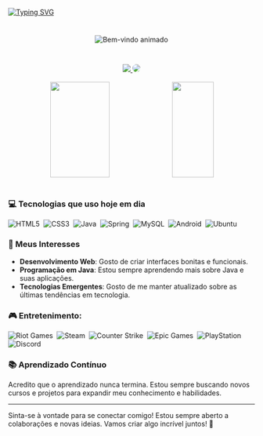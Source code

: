 

[![Typing SVG](https://readme-typing-svg.herokuapp.com/?color=FFFFFF&size=35&center=true&vCenter=true&width=1000&lines=HELLO,+My+name+is+Remerson+;I'm+23+years+old;I'm+from+Brazil;I'm+majoring+in+Systems+for+Internet;Be+Welcome!+:%29)](https://git.io/typing-svg)

<div align="center" style="border: 5px solid transparent; padding: 20px;">
  <img src="https://media.tenor.com/X8854xxuQ_EAAAAM/destroy-code-mad.gif" alt="Bem-vindo animado" />
</div>
<br>

<div align="center"> 
  <a href="https://www.instagram.com/remerson_gd9/" target="_blank"><img src="https://img.shields.io/badge/-Instagram-%23E4405F?style=for-the-badge&logo=instagram&logoColor=white"</a>
  <a href="https://www.linkedin.com/in/remerson-conceição-8ab4b7230/" target="_blank"><img src="https://img.shields.io/badge/-LinkedIn-%230077B5?style=for-the-badge&logo=linkedin&logoColor=white" style="border-radius: 30px" target="_blank"></a> 
</div>
 <br>

<div align="center">  
<img width="49%" height="195px" src="https://github-readme-stats-sigma-five.vercel.app/api?username=remerson09&show_icons=true&bg_color=00000000&ring_color=E3963E&text_color=E3963E&title_color=E3963E&icon_color=E3963E&include_all_commits=true" /> 
 <img width="41%" height="195px" src="https://github-readme-stats-sigma-five.vercel.app/api/top-langs/?username=remerson09&layout=compact&show_icons=true&bg_color=00000000&ring_color=E3963E&text_color=E3963E&title_color=E3963E&icon_color=E34234"/>
</div>
<br>

### 💻 Tecnologias que uso hoje em dia
![HTML5](https://img.shields.io/badge/HTML5-E34F26?style=for-the-badge&logo=html5&logoColor=branco)&nbsp;
![CSS3](https://img.shields.io/badge/CSS3-1572B6?style=for-the-badge&logo=css3&logoColor=branco)&nbsp;
![Java](https://img.shields.io/badge/Java-ED8B00?style=for-the-badge&logo=openjdk&logoColor=branco)&nbsp;
![Spring](https://img.shields.io/badge/Spring-6DB33F?style=for-the-badge&logo=spring&logoColor=branco)&nbsp;
![MySQL](https://img.shields.io/badge/MySQL-005C84?style=for-the-badge&logo=mysql&logoColor=branco)&nbsp;
![Android](https://img.shields.io/badge/Android-3DDC84?style=for-the-badge&logo=android&logoColor=branco)&nbsp;
![Ubuntu](https://img.shields.io/badge/Ubuntu-E95420?style=for-the-badge&logo=ubuntu&logoColor=branco)&nbsp;

### 🎯 Meus Interesses
- **Desenvolvimento Web**: Gosto de criar interfaces bonitas e funcionais.
- **Programação em Java**: Estou sempre aprendendo mais sobre Java e suas aplicações.
- **Tecnologias Emergentes**: Gosto de me manter atualizado sobre as últimas tendências em tecnologia.

### 🎮 Entretenimento:
![Riot Games](https://img.shields.io/badge/Riot_Games-D32936?style=for-the-badge&logo=riot-games&logoColor=white)&nbsp;
![Steam](https://img.shields.io/badge/Steam-000000?style=for-the-badge&logo=steam&logoColor=white)&nbsp;
![Counter Strike](https://img.shields.io/badge/Counter_Strike-000000?style=for-the-badge&logo=counter-strike&logoColor=white)&nbsp;
![Epic Games](https://img.shields.io/badge/Epic%20Games-313131?style=for-the-badge&logo=Epic%20Games&logoColor=white)&nbsp;
![PlayStation](https://img.shields.io/badge/PlayStation-003791?style=for-the-badge&logo=playstation&logoColor=white)&nbsp;
![Discord](https://img.shields.io/badge/Discord-%40me-7289DA?logo=discord&logoColor=white&style=for-the-badge)


### 📚 Aprendizado Contínuo
Acredito que o aprendizado nunca termina. Estou sempre buscando novos cursos e projetos para expandir meu conhecimento e habilidades.

---

Sinta-se à vontade para se conectar comigo! Estou sempre aberto a colaborações e novas ideias. Vamos criar algo incrível juntos! 🚀

